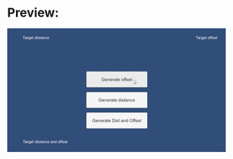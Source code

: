 # Preview:
![](https://github.com/vavilichev/UnityUserful/blob/main/Assets/VavilichevGD/FX/UI/FXUIAnimations.gif?raw=true)
